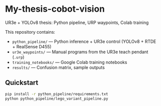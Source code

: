 # My-thesis-cobot-vision
UR3e + YOLOv8 thesis: Python pipeline, URP waypoints, Colab training

This repository contains:
- `python_pipeline/` — Python inference + UR3e control (YOLOv8 + RTDE + RealSense D455)
- `ur3e_waypoints/` — Manual programs from the UR3e teach pendant (`.urp`)
- `training_notebooks/` — Google Colab training notebooks
- `results/` — Confusion matrix, sample outputs

## Quickstart
```bash
pip install -r python_pipeline/requirements.txt
python python_pipeline/lego_variant_pipeline.py
